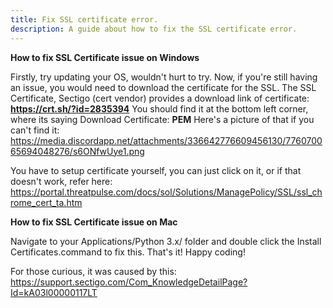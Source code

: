 ```yaml
---
title: Fix SSL certificate error.
description: A guide about how to fix the SSL certificate error.
---
```

**How to fix SSL Certificate issue on Windows**

Firstly, try updating your OS, wouldn't hurt to try.
Now, if you're still having an issue, you would need to download the certificate for the SSL.
The SSL Certificate, Sectigo (cert vendor) provides a download link of certificate:
**https://crt.sh/?id=2835394**
You should find it at the bottom left corner, where its saying Download Certificate: __PEM__
Here's a picture of that if you can't find it:
https://media.discordapp.net/attachments/336642776609456130/776070065694048276/s6ONfwUye1.png

You have to setup certificate yourself, you can just click on it, or if that doesn't work, refer here:
https://portal.threatpulse.com/docs/sol/Solutions/ManagePolicy/SSL/ssl_chrome_cert_ta.htm

**How to fix SSL Certificate issue on Mac**

Navigate to your Applications/Python 3.x/ folder and double click the Install Certificates.command to fix this.
That's it!
Happy coding!

For those curious, it was caused by this:
https://support.sectigo.com/Com_KnowledgeDetailPage?Id=kA03l00000117LT 
